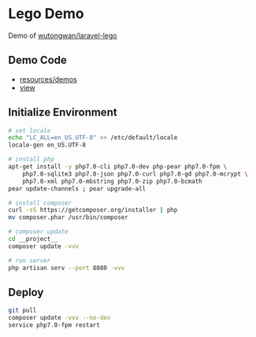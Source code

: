 # Lego Demo

Demo of [wutongwan/laravel-lego](https://github.com/wutongwan/laravel-lego)

## Demo Code

- [resources/demos](resources/demos)
- [view](resources/views/demo.blade.php)

## Initialize Environment

```bash
# set locale
echo "LC_ALL=en_US.UTF-8" >> /etc/default/locale
locale-gen en_US.UTF-8

# install php
apt-get install -y php7.0-cli php7.0-dev php-pear php7.0-fpm \
	php7.0-sqlite3 php7.0-json php7.0-curl php7.0-gd php7.0-mcrypt \
	php7.0-xml php7.0-mbstring php7.0-zip php7.0-bcmath
pear update-channels ; pear upgrade-all

# install composer
curl -sS https://getcomposer.org/installer | php
mv composer.phar /usr/bin/composer

# composer update
cd __project__
composer update -vvv

# run server
php artisan serv --port 8080 -vvv
```


## Deploy

```bash
git pull
composer update -vvv --no-dev
service php7.0-fpm restart
```
